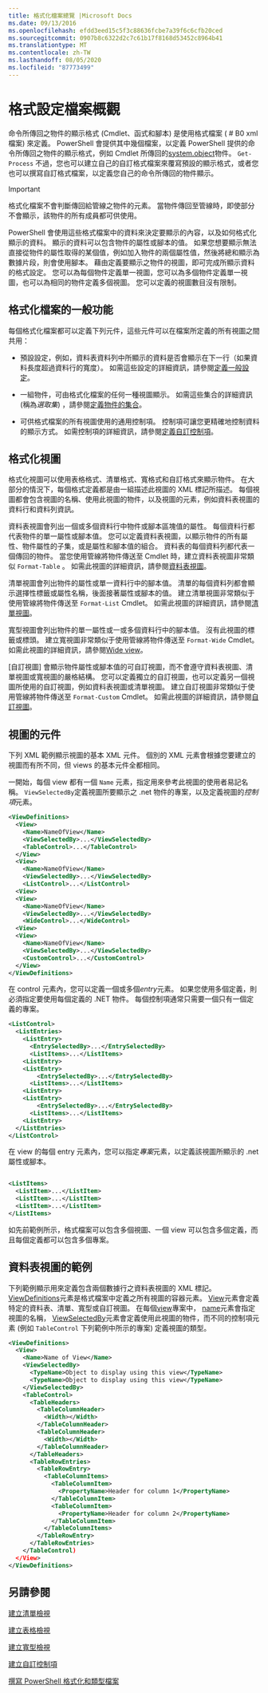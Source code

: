 ```yaml
---
title: 格式化檔案總覽 |Microsoft Docs
ms.date: 09/13/2016
ms.openlocfilehash: efdd3eed15c5f3c88636fcbe7a39f6c6cfb20ced
ms.sourcegitcommit: 0907b8c6322d2c7c61b17f8168d53452c8964b41
ms.translationtype: MT
ms.contentlocale: zh-TW
ms.lasthandoff: 08/05/2020
ms.locfileid: "87773499"
---
```

# <a name="formatting-file-overview"></a>格式設定檔案概觀

命令所傳回之物件的顯示格式 (Cmdlet、函式和腳本) 是使用格式檔案 ( # B0 xml 檔案) 來定義。 PowerShell 會提供其中幾個檔案，以定義 PowerShell 提供的命令所傳回之物件的顯示格式，例如 Cmdlet 所傳回的[system.object](/dotnet/api/System.Diagnostics.Process)物件。 `Get-Process` 不過，您也可以建立自己的自訂格式檔案來覆寫預設的顯示格式，或者您也可以撰寫自訂格式檔案，以定義您自己的命令所傳回的物件顯示。

> [!IMPORTANT]
> 格式化檔案不會判斷傳回給管線之物件的元素。 當物件傳回至管線時，即使部分不會顯示，該物件的所有成員都可供使用。

PowerShell 會使用這些格式檔案中的資料來決定要顯示的內容，以及如何格式化顯示的資料。 顯示的資料可以包含物件的屬性或腳本的值。 如果您想要顯示無法直接從物件的屬性取得的某個值，例如加入物件的兩個屬性值，然後將總和顯示為數據片段，則會使用腳本。 藉由定義要顯示之物件的視圖，即可完成所顯示資料的格式設定。 您可以為每個物件定義單一視圖，您可以為多個物件定義單一視圖，也可以為相同的物件定義多個視圖。 您可以定義的視圖數目沒有限制。

## <a name="common-features-of-formatting-files"></a>格式化檔案的一般功能

每個格式化檔案都可以定義下列元件，這些元件可以在檔案所定義的所有視圖之間共用：

- 預設設定，例如，資料表資料列中所顯示的資料是否會顯示在下一行（如果資料長度超過資料行的寬度）。 如需這些設定的詳細資訊，請參閱[定義一般設定](./defining-common-configuration-features.md)。

- 一組物件，可由格式化檔案的任何一種視圖顯示。 如需這些集合的詳細資訊 (稱為*選取集*) ，請參閱[定義物件的集合](./defining-selection-sets.md)。

- 可供格式檔案的所有視圖使用的通用控制項。 控制項可讓您更精確地控制資料的顯示方式。 如需控制項的詳細資訊，請參閱[定義自訂控制項](./creating-custom-controls.md)。

## <a name="formatting-views"></a>格式化視圖

格式化視圖可以使用表格格式、清單格式、寬格式和自訂格式來顯示物件。 在大部分的情況下，每個格式定義都是由一組描述此視圖的 XML 標記所描述。 每個視圖都會包含視圖的名稱、使用此視圖的物件，以及視圖的元素，例如資料表視圖的資料行和資料列資訊。

資料表視圖會列出一個或多個資料行中物件或腳本區塊值的屬性。 每個資料行都代表物件的單一屬性或腳本值。 您可以定義資料表視圖，以顯示物件的所有屬性、物件屬性的子集，或是屬性和腳本值的組合。 資料表的每個資料列都代表一個傳回的物件。 當您使用管線將物件傳送至 Cmdlet 時，建立資料表視圖非常類似 `Format-Table` 。 如需此視圖的詳細資訊，請參閱[資料表視圖](./creating-a-table-view.md)。

清單視圖會列出物件的屬性或單一資料行中的腳本值。 清單的每個資料列都會顯示選擇性標籤或屬性名稱，後面接著屬性或腳本的值。 建立清單視圖非常類似于使用管線將物件傳送至 `Format-List` Cmdlet。 如需此視圖的詳細資訊，請參閱[清單視圖](./creating-a-list-view.md)。

寬型視圖會列出物件的單一屬性或一或多個資料行中的腳本值。 沒有此視圖的標籤或標頭。 建立寬視圖非常類似于使用管線將物件傳送至 `Format-Wide` Cmdlet。 如需此視圖的詳細資訊，請參閱[Wide view](./creating-a-wide-view.md)。

[自訂視圖] 會顯示物件屬性或腳本值的可自訂視圖，而不會遵守資料表視圖、清單視圖或寬視圖的嚴格結構。 您可以定義獨立的自訂視圖，也可以定義另一個視圖所使用的自訂視圖，例如資料表視圖或清單視圖。 建立自訂視圖非常類似于使用管線將物件傳送至 `Format-Custom` Cmdlet。 如需此視圖的詳細資訊，請參閱[自訂視圖](./creating-custom-controls.md)。

## <a name="components-of-a-view"></a>視圖的元件

下列 XML 範例顯示視圖的基本 XML 元件。 個別的 XML 元素會根據您要建立的視圖而有所不同，但 views 的基本元件全都相同。

一開始，每個 view 都有一個 `Name` 元素，指定用來參考此視圖的使用者易記名稱。 `ViewSelectedBy`定義視圖所要顯示之 .net 物件的專案，以及定義視圖的*控制項*元素。

```xml
<ViewDefinitions>
  <View>
    <Name>NameOfView</Name>
    <ViewSelectedBy>...</ViewSelectedBy>
    <TableControl>...</TableControl>
  </View>
  <View>
    <Name>NameOfView</Name>
    <ViewSelectedBy>...</ViewSelectedBy>
    <ListControl>...</ListControl>
  <View>
  <View>
    <Name>NameOfView</Name>
    <ViewSelectedBy>...</ViewSelectedBy>
    <WideControl>...</WideControl>
  <View>
  <View>
    <Name>NameOfView</Name>
    <ViewSelectedBy>...</ViewSelectedBy>
    <CustomControl>...</CustomControl>
  </View>
</ViewDefinitions>

```

在 control 元素內，您可以定義一個或多個*entry*元素。 如果您使用多個定義，則必須指定要使用每個定義的 .NET 物件。 每個控制項通常只需要一個只有一個定義的專案。

```xml
<ListControl>
  <ListEntries>
    <ListEntry>
      <EntrySelectedBy>...</EntrySelectedBy>
      <ListItems>...</ListItems>
    <ListEntry>
    <ListEntry>
        <EntrySelectedBy>...</EntrySelectedBy>
      <ListItems>...</ListItems>
    <ListEntry>
    <ListEntry>
        <EntrySelectedBy>...</EntrySelectedBy>
      <ListItems>...</ListItems>
    <ListEntry>
  </ListEntries>
</ListControl>

```

在 view 的每個 entry 元素內，您可以指定*專案*元素，以定義該視圖所顯示的 .net 屬性或腳本。

```xml

<ListItems>
  <ListItem>...</ListItem>
  <ListItem>...</ListItem>
  <ListItem>...</ListItem>
</ListItems>

```

如先前範例所示，格式檔案可以包含多個視圖、一個 view 可以包含多個定義，而且每個定義都可以包含多個專案。

## <a name="example-of-a-table-view"></a>資料表視圖的範例

下列範例顯示用來定義包含兩個數據行之資料表視圖的 XML 標記。 [ViewDefinitions](./viewdefinitions-element-format.md)元素是格式檔案中定義之所有視圖的容器元素。 [View](./view-element-format.md)元素會定義特定的資料表、清單、寬型或自訂視圖。 在每個[view](./view-element-format.md)專案中， [name](./name-element-for-view-format.md)元素會指定視圖的名稱， [ViewSelectedBy](./viewselectedby-element-format.md)元素會定義使用此視圖的物件，而不同的控制項元素 (例如 `TableControl` 下列範例中所示的專案) 定義視圖的類型。

```xml
<ViewDefinitions>
  <View>
    <Name>Name of View</Name>
    <ViewSelectedBy>
      <TypeName>Object to display using this view</TypeName>
      <TypeName>Object to display using this view</TypeName>
    </ViewSelectedBy>
    <TableControl>
      <TableHeaders>
        <TableColumnHeader>
          <Width></Width>
        </TableColumnHeader>
        <TableColumnHeader>
          <Width></Width>
        </TableColumnHeader>
      </TableHeaders>
      <TableRowEntries>
        <TableRowEntry>
          <TableColumnItems>
            <TableColumnItem>
              <PropertyName>Header for column 1</PropertyName>
            </TableColumnItem>
            <TableColumnItem>
              <PropertyName>Header for column 2</PropertyName>
            </TableColumnItem>
          </TableColumnItems>
        </TableRowEntry>
      </TableRowEntries>
    </TableControl)
  </View>
</ViewDefinitions>

```

## <a name="see-also"></a>另請參閱

[建立清單檢視](./creating-a-list-view.md)

[建立表格檢視](./creating-a-table-view.md)

[建立寬型檢視](./creating-a-wide-view.md)

[建立自訂控制項](./creating-custom-controls.md)

[撰寫 PowerShell 格式化和類型檔案](./writing-a-powershell-formatting-file.md)
